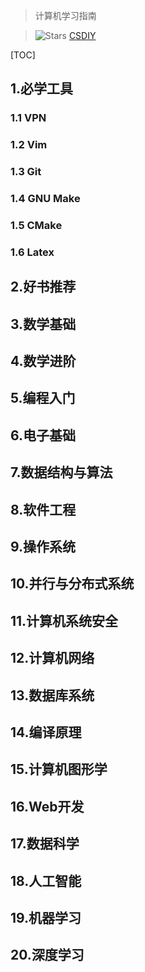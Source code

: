 > 计算机学习指南

> ![Stars](https://img.shields.io/github/stars/PKUFlyingPig/cs-self-learning)
> [CSDIY](https://csdiy.wiki/)

[TOC]

## 1.必学工具

### 1.1 VPN


### 1.2 Vim


### 1.3 Git


### 1.4 GNU Make


### 1.5 CMake


### 1.6 Latex

## 2.好书推荐



## 3.数学基础



## 4.数学进阶


## 5.编程入门


## 6.电子基础


## 7.数据结构与算法



## 8.软件工程



## 9.操作系统


## 10.并行与分布式系统


## 11.计算机系统安全


## 12.计算机网络


## 13.数据库系统


## 14.编译原理


## 15.计算机图形学


## 16.Web开发


## 17.数据科学


## 18.人工智能

## 19.机器学习


## 20.深度学习

